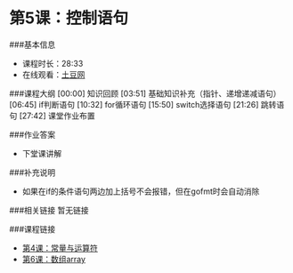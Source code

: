 第5课：控制语句
==========================

###基本信息
- 课程时长：28:33
- 在线观看：[土豆网](http://www.tudou.com/programs/view/gGJt6Cj9xi4/)

###课程大纲
	[00:00] 知识回顾
	[03:51] 基础知识补充（指针、递增递减语句）
	[06:45] if判断语句
	[10:32] for循环语句
	[15:50] switch选择语句
	[21:26] 跳转语句
	[27:42] 课堂作业布置
	
###作业答案
- 下堂课讲解

###补充说明
- 如果在if的条件语句两边加上括号不会报错，但在gofmt时会自动消除

###相关链接
暂无链接

###课程链接
- [第4课：常量与运算符](../lecture4/lecture4.md)
- [第6课：数组array](../lecture6/lecture6.md)